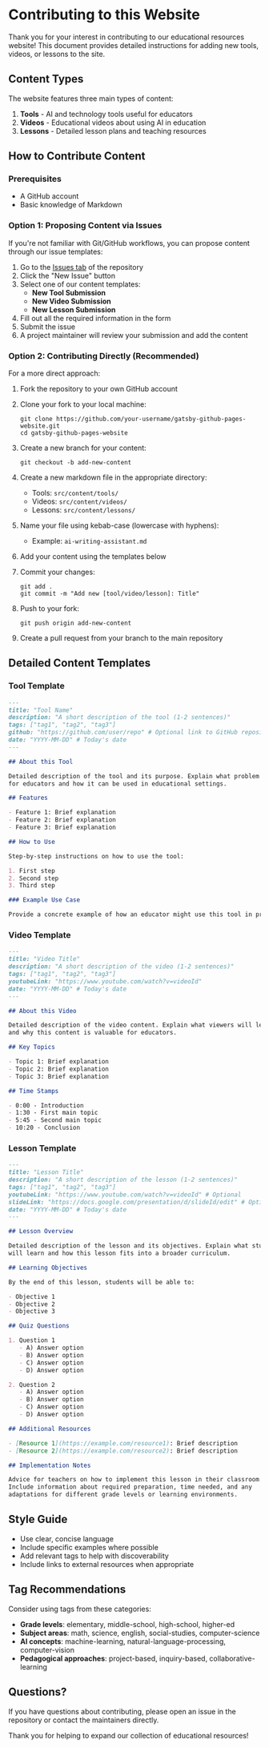 # Contributing to this Website

Thank you for your interest in contributing to our educational resources website! This document provides detailed instructions for adding new tools, videos, or lessons to the site.

## Content Types

The website features three main types of content:

1. **Tools** - AI and technology tools useful for educators
2. **Videos** - Educational videos about using AI in education
3. **Lessons** - Detailed lesson plans and teaching resources

## How to Contribute Content

### Prerequisites

- A GitHub account
- Basic knowledge of Markdown

### Option 1: Proposing Content via Issues

If you're not familiar with Git/GitHub workflows, you can propose content through our issue templates:

1. Go to the [Issues tab](https://github.com/yourusername/gatsby-github-pages-website/issues) of the repository
2. Click the "New Issue" button
3. Select one of our content templates:
   - **New Tool Submission**
   - **New Video Submission**
   - **New Lesson Submission**
4. Fill out all the required information in the form
5. Submit the issue
6. A project maintainer will review your submission and add the content

### Option 2: Contributing Directly (Recommended)

For a more direct approach:

1. Fork the repository to your own GitHub account
2. Clone your fork to your local machine:
   ```
   git clone https://github.com/your-username/gatsby-github-pages-website.git
   cd gatsby-github-pages-website
   ```

3. Create a new branch for your content:
   ```
   git checkout -b add-new-content
   ```

4. Create a new markdown file in the appropriate directory:
   - Tools: `src/content/tools/`
   - Videos: `src/content/videos/`
   - Lessons: `src/content/lessons/`

5. Name your file using kebab-case (lowercase with hyphens):
   - Example: `ai-writing-assistant.md`

6. Add your content using the templates below

7. Commit your changes:
   ```
   git add .
   git commit -m "Add new [tool/video/lesson]: Title"
   ```

8. Push to your fork:
   ```
   git push origin add-new-content
   ```

9. Create a pull request from your branch to the main repository

## Detailed Content Templates

### Tool Template

```markdown
---
title: "Tool Name"
description: "A short description of the tool (1-2 sentences)"
tags: ["tag1", "tag2", "tag3"]
github: "https://github.com/user/repo" # Optional link to GitHub repository
date: "YYYY-MM-DD" # Today's date
---

## About this Tool

Detailed description of the tool and its purpose. Explain what problem it solves
for educators and how it can be used in educational settings.

## Features

- Feature 1: Brief explanation
- Feature 2: Brief explanation
- Feature 3: Brief explanation

## How to Use

Step-by-step instructions on how to use the tool:

1. First step
2. Second step
3. Third step

### Example Use Case

Provide a concrete example of how an educator might use this tool in practice.
```

### Video Template

```markdown
---
title: "Video Title"
description: "A short description of the video (1-2 sentences)"
tags: ["tag1", "tag2", "tag3"]
youtubeLink: "https://www.youtube.com/watch?v=videoId"
date: "YYYY-MM-DD" # Today's date
---

## About this Video

Detailed description of the video content. Explain what viewers will learn
and why this content is valuable for educators.

## Key Topics

- Topic 1: Brief explanation
- Topic 2: Brief explanation
- Topic 3: Brief explanation

## Time Stamps

- 0:00 - Introduction
- 1:30 - First main topic
- 5:45 - Second main topic
- 10:20 - Conclusion
```

### Lesson Template

```markdown
---
title: "Lesson Title"
description: "A short description of the lesson (1-2 sentences)"
tags: ["tag1", "tag2", "tag3"]
youtubeLink: "https://www.youtube.com/watch?v=videoId" # Optional
slideLink: "https://docs.google.com/presentation/d/slideId/edit" # Optional
date: "YYYY-MM-DD" # Today's date
---

## Lesson Overview

Detailed description of the lesson and its objectives. Explain what students
will learn and how this lesson fits into a broader curriculum.

## Learning Objectives

By the end of this lesson, students will be able to:

- Objective 1
- Objective 2
- Objective 3

## Quiz Questions

1. Question 1
   - A) Answer option
   - B) Answer option
   - C) Answer option
   - D) Answer option

2. Question 2
   - A) Answer option
   - B) Answer option
   - C) Answer option
   - D) Answer option

## Additional Resources

- [Resource 1](https://example.com/resource1): Brief description
- [Resource 2](https://example.com/resource2): Brief description

## Implementation Notes

Advice for teachers on how to implement this lesson in their classroom.
Include information about required preparation, time needed, and any
adaptations for different grade levels or learning environments.
```

## Style Guide

- Use clear, concise language
- Include specific examples where possible
- Add relevant tags to help with discoverability
- Include links to external resources when appropriate

## Tag Recommendations

Consider using tags from these categories:

- **Grade levels**: elementary, middle-school, high-school, higher-ed
- **Subject areas**: math, science, english, social-studies, computer-science
- **AI concepts**: machine-learning, natural-language-processing, computer-vision
- **Pedagogical approaches**: project-based, inquiry-based, collaborative-learning

## Questions?

If you have questions about contributing, please open an issue in the repository or contact the maintainers directly.

Thank you for helping to expand our collection of educational resources!